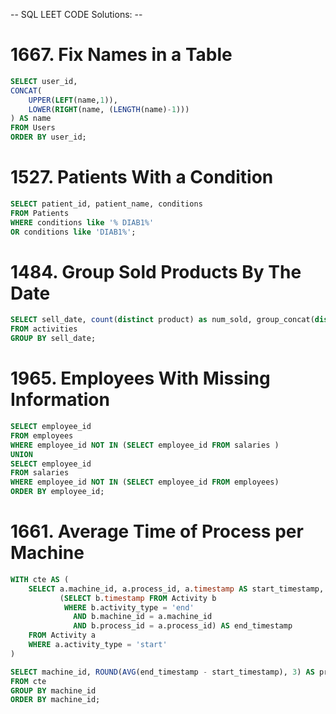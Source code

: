 -- SQL LEET CODE Solutions: --

# 1667. Fix Names in a Table

```SQL
SELECT user_id,
CONCAT(
    UPPER(LEFT(name,1)),
    LOWER(RIGHT(name, (LENGTH(name)-1)))
) AS name
FROM Users
ORDER BY user_id;
```



# 1527. Patients With a Condition

```SQL
SELECT patient_id, patient_name, conditions
FROM Patients
WHERE conditions like '% DIAB1%' 
OR conditions like 'DIAB1%';
```

# 1484. Group Sold Products By The Date

```SQL
SELECT sell_date, count(distinct product) as num_sold, group_concat(distinct product) as products
FROM activities
GROUP BY sell_date;
```

# 1965. Employees With Missing Information

```SQL
SELECT employee_id 
FROM employees 
WHERE employee_id NOT IN (SELECT employee_id FROM salaries )
UNION
SELECT employee_id 
FROM salaries 
WHERE employee_id NOT IN (SELECT employee_id FROM employees)
ORDER BY employee_id;
```
# 1661. Average Time of Process per Machine

```SQL
WITH cte AS (
    SELECT a.machine_id, a.process_id, a.timestamp AS start_timestamp, 
           (SELECT b.timestamp FROM Activity b 
            WHERE b.activity_type = 'end' 
              AND b.machine_id = a.machine_id 
              AND b.process_id = a.process_id) AS end_timestamp
    FROM Activity a 
    WHERE a.activity_type = 'start'
)

SELECT machine_id, ROUND(AVG(end_timestamp - start_timestamp), 3) AS processing_time
FROM cte
GROUP BY machine_id
ORDER BY machine_id;

```



